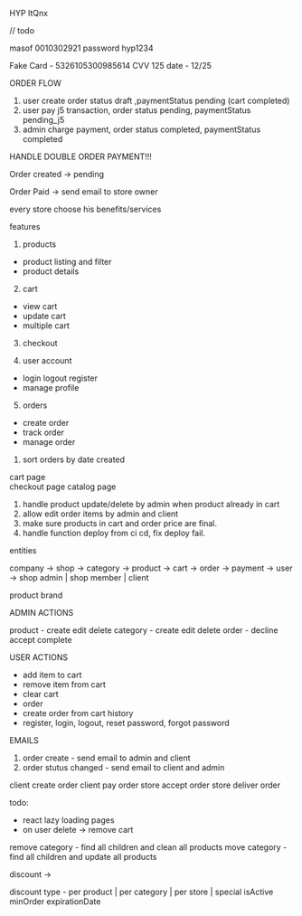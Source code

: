 HYP
ItQnx

// todo 

masof 0010302921
password hyp1234

Fake Card - 5326105300985614
CVV 125
date - 12/25

ORDER FLOW

1. user create order status draft ,paymentStatus pending (cart completed)
2. user pay j5 transaction, order status pending, paymentStatus pending_j5
3. admin charge payment, order status completed, paymentStatus completed

HANDLE DOUBLE ORDER PAYMENT!!!

Order created -> pending

Order Paid -> send email to store owner

every store choose his benefits/services

features

1. products

-  product listing and filter
-  product details

2. cart

-  view cart
-  update cart
-  multiple cart

3. checkout

4. user account

-  login logout register
-  manage profile

5. orders

-  create order
-  track order
-  manage order

1. sort orders by date created

cart page  
checkout page
catalog page

1. handle product update/delete by admin when product already in cart
2. allow edit order items by admin and client
3. make sure products in cart and order price are final.
4. handle function deploy from ci cd, fix deploy fail.

entities

company ->
shop ->
category ->
product ->
cart ->
order ->
payment ->
user -> shop admin | shop member | client

product brand

ADMIN ACTIONS

product - create edit delete
category - create edit delete
order - decline accept complete

USER ACTIONS

-  add item to cart
-  remove item from cart
-  clear cart
-  order
-  create order from cart history
-  register, login, logout, reset password, forgot password

EMAILS

1. order create - send email to admin and client
2. order stutus changed - send email to client and admin

client create order
client pay order
store accept order
store deliver order

todo:

-  react lazy loading pages
-  on user delete -> remove cart

remove category - find all children and clean all products
move category - find all children and update all products

discount ->

discount type - per product | per category | per store | special
isActive
minOrder
expirationDate
